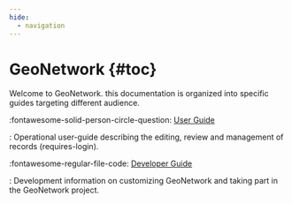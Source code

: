 ```yaml
---
hide:
  - navigation
---
```


# GeoNetwork {#toc}

Welcome to GeoNetwork. this documentation is organized into specific guides targeting different audience.

<div class="grid cards" markdown>

:fontawesome-solid-person-circle-question:   [User Guide](users/index.md)

: Operational user-guide describing the editing, review and management of records (requires-login).

:fontawesome-regular-file-code:   [Developer Guide](developer/index.md)

: Development information on customizing GeoNetwork and taking part in the GeoNetwork project.


</div>